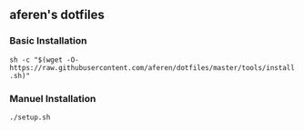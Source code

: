 ## aferen's dotfiles


### Basic Installation
`sh -c "$(wget -O- https://raw.githubusercontent.com/aferen/dotfiles/master/tools/install.sh)"`

### Manuel Installation
`./setup.sh`